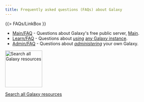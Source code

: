 ```yaml
---
title: Frequently asked questions (FAQs) about Galaxy
---
```

{{> FAQs/LinkBox }}


* [Main/FAQ](/src/main/faq/index.md) - Questions about Galaxy's free public server, [Main](/src/main/index.md).
* [Learn/FAQ](/src/learn/faq/index.md) - Questions about *[using](/src/learn/index.md)* [any Galaxy instance](/src/choices/index.md).
* [Admin/FAQ](/src/admin/faq/index.md) - Questions about *[administering](/src/admin/index.md)* your own Galaxy.

<div class='center'>
<a href='/src/search/index.md'><img src="/src/images/galaxy-logos/galaxy-web-search.png" alt="Search all Galaxy resources" width="120" /></a>

[Search all Galaxy resources](/src/search/index.md)
</div>
